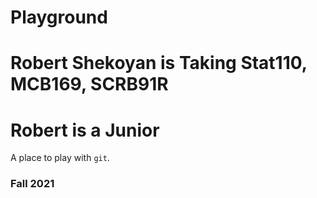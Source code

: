# Playground


# Robert Shekoyan is Taking Stat110, MCB169, SCRB91R
# Robert is a Junior
A place to play with `git`.

### Fall 2021

